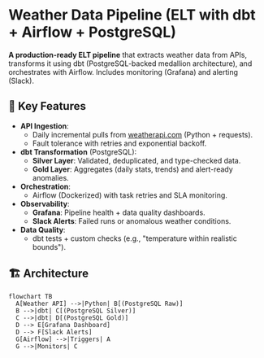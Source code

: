 # Weather Data Pipeline (ELT with dbt + Airflow + PostgreSQL)

**A production-ready ELT pipeline** that extracts weather data from APIs, transforms it using dbt (PostgreSQL-backed medallion architecture), and orchestrates with Airflow. Includes monitoring (Grafana) and alerting (Slack).

## 📌 Key Features
- **API Ingestion**: 
  - Daily incremental pulls from [weatherapi.com](https://www.weatherapi.com/) (Python + requests).
  - Fault tolerance with retries and exponential backoff.
- **dbt Transformation** (PostgreSQL):
  - **Silver Layer**: Validated, deduplicated, and type-checked data.
  - **Gold Layer**: Aggregates (daily stats, trends) and alert-ready anomalies.
- **Orchestration**: 
  - Airflow (Dockerized) with task retries and SLA monitoring.
- **Observability**:
  - **Grafana**: Pipeline health + data quality dashboards.
  - **Slack Alerts**: Failed runs or anomalous weather conditions.
- **Data Quality**: 
  - dbt tests + custom checks (e.g., "temperature within realistic bounds").

## 🏗️ Architecture
```mermaid
flowchart TB
  A[Weather API] -->|Python| B[(PostgreSQL Raw)]
  B -->|dbt| C[(PostgreSQL Silver)]
  C -->|dbt| D[(PostgreSQL Gold)]
  D --> E[Grafana Dashboard]
  D --> F[Slack Alerts]
  G[Airflow] -->|Triggers| A
  G -->|Monitors| C